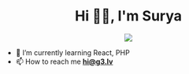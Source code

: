 <h1 align="center">Hi 👋🏻, I'm Surya</h1>
<p align="center"><img src="https://raw.githubusercontent.com/arnlea/arnlea/master/assets/tsubaki.gif"/></p>

- 🌱 I’m currently learning React, PHP
- 📫 How to reach me **hi@g3.lv**
